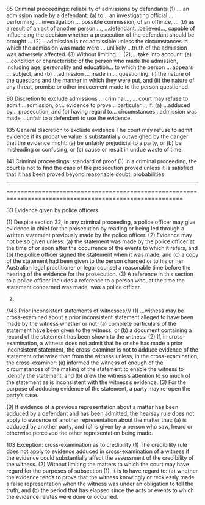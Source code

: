 
85   Criminal proceedings: reliability of admissions by defendants
(1)  ... an admission made by a defendant:
   (a)  to... an investigating official ... performing ... investigation ... possible commission, of an offence, ...
   (b)  as a result of an act of another person ..., ...defendant...believed..., capable of influencing the decision whether a prosecution of the defendant should be brought ...
(2)  ...admission is not admissible unless the circumstances in which the admission was made were ... unlikely ...truth of the admission was adversely affected.
(3)  Without limiting ... (2),... take into account:
   (a) ...condition or characteristic of the person who made the admission, including age, personality and education... to which the person ... appears ... subject, and
   (b) ...admission ... made in ... questioning:
     (i)  the nature of the questions and the manner in which they were put, and
    (ii)  the nature of any threat, promise or other inducement made to the person questioned.


90   Discretion to exclude admissions
... criminal..., ... court may refuse to admit ...admission, or... evidence to prove... particular..., if:
(a)  ...adduced by... prosecution, and
(b)  having regard to... circumstances...admission was made,...unfair to a defendant to use the evidence.


135   General discretion to exclude evidence
The court may refuse to admit evidence if its probative value is substantially outweighed by the danger that the evidence might:
(a) be unfairly prejudicial to a party, or
(b) be misleading or confusing, or
(c) cause or result in undue waste of time.



141   Criminal proceedings: standard of proof
(1)  In a criminal proceeding, the court is not to find the case of the prosecution proved unless it is satisfied that it has been proved beyond reasonable doubt.
probabilities         


- - -




========================================================================================================



33   Evidence given by police officers

(1)  Despite section 32, in any criminal proceeding, a police officer may give evidence in chief for the prosecution by reading or being led through a written statement previously made by the police officer.
(2)  Evidence may not be so given unless:
  (a)  the statement was made by the police officer at the time of or soon after the occurrence of the events to which it refers, and
  (b)  the police officer signed the statement when it was made, and
  (c)  a copy of the statement had been given to the person charged or to his or her Australian legal practitioner or legal counsel a reasonable time before the hearing of the evidence for the prosecution.
(3)  A reference in this section to a police officer includes a reference to a person who, at the time the statement concerned was made, was a police officer.

2. 


//43  Prior inconsistent statements of witnesses///
(1)  ...witness may be cross-examined about a prior inconsistent statement alleged to have been made by the witness whether or not:
   (a)  complete particulars of the statement have been given to the witness, or
   (b)  a document containing a record of the statement has been shown to the witness.
(2)  If, in cross-examination, a witness does not admit that he or she has made a prior inconsistent statement, the cross-examiner is not to adduce evidence of the statement otherwise than from the witness unless, in the cross-examination, the cross-examiner:
   (a)  informed the witness of enough of the circumstances of the making of the statement to enable the witness to identify the statement, and
   (b)  drew the witness’s attention to so much of the statement as is inconsistent with the witness’s evidence.
(3)  For the purpose of adducing evidence of the statement, a party may re-open the party’s case.


(9)  If evidence of a previous representation about a matter has been adduced by a defendant and has been admitted, the hearsay rule does not apply to evidence of another representation about the matter that:
    (a)  is adduced by another party, and
    (b)  is given by a person who saw, heard or otherwise perceived the other representation being made.
    
    

103   Exception: cross-examination as to credibility
(1)  The credibility rule does not apply to evidence adduced in cross-examination of a witness if the evidence could substantially affect the assessment of the credibility of the witness.
(2)  Without limiting the matters to which the court may have regard for the purposes of subsection (1), it is to have regard to:
   (a)  whether the evidence tends to prove that the witness knowingly or recklessly made a false representation when the witness was under an obligation to tell the truth, and
   (b)  the period that has elapsed since the acts or events to which the evidence relates were done or occurred.